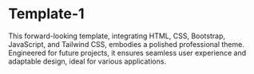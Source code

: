 # Template-1
This forward-looking template, integrating HTML, CSS, Bootstrap, JavaScript, and Tailwind CSS, embodies a polished professional theme. Engineered for future projects, it ensures seamless user experience and adaptable design, ideal for various applications.
